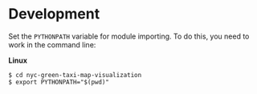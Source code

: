 # Development

Set the `PYTHONPATH` variable for module importing. To do this, you need to work in the command line:

**Linux**

    $ cd nyc-green-taxi-map-visualization
    $ export PYTHONPATH="$(pwd)"

